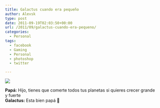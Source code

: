 ```yaml
---
title: Galactus cuando era pequeño
author: Alevsk
type: post
date: 2011-09-19T02:03:50+00:00
url: /2011/09/galactus-cuando-era-pequeno/
categories:
  - Personal
tags:
  - facebook
  - Gaming
  - Personal
  - photoshop
  - twitter

---
```

[![](/images/galactus.png)](http://www.alevsk.com/2011/09/galactus-cuando-era-pequeno/galactus/)

**Papá:** Hijo, tienes que comerte todos tus planetas si quieres crecer grande y fuerte  
**Galactus:** Esta bien papá 🙂